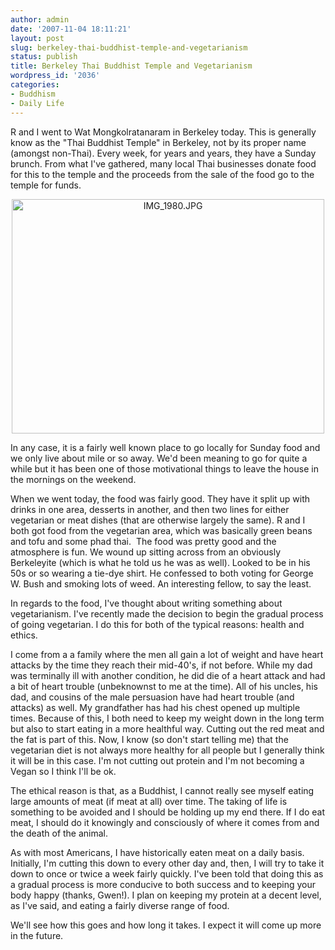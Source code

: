 ```yaml
---
author: admin
date: '2007-11-04 18:11:21'
layout: post
slug: berkeley-thai-buddhist-temple-and-vegetarianism
status: publish
title: Berkeley Thai Buddhist Temple and Vegetarianism
wordpress_id: '2036'
categories:
- Buddhism
- Daily Life
---
```

R and I went to Wat Mongkolratanaram in Berkeley today. This is generally know as the "Thai Buddhist Temple" in Berkeley, not by its proper name (amongst non-Thai). Every week, for years and years, they have a Sunday brunch. From what I've gathered, many local Thai businesses donate food for this to the temple and the proceeds from the sale of the food go to the temple for funds.<p style="text-align: center"><a href="http://www.flickr.com/photos/albill/1860073997/" title="Photo Sharing">
<img src="http://farm3.static.flickr.com/2006/1860073997_4338e4e90d.jpg" alt="IMG_1980.JPG" height="375" width="500" /></a>

In any case, it is a fairly well known place to go locally for Sunday food and we only live about mile or so away. We'd been meaning to go for quite a while but it has been one of those motivational things to leave the house in the mornings on the weekend.

When we went today, the food was fairly good. They have it split up with drinks in one area, desserts in another, and then two lines for either vegetarian or meat dishes (that are otherwise largely the same). R and I both got food from the vegetarian area, which was basically green beans and tofu and some phad thai.  The food was pretty good and the atmosphere is fun. We wound up sitting across from an obviously Berkeleyite (which is what he told us he was as well). Looked to be in his 50s or so wearing a tie-dye shirt. He confessed to both voting for George W. Bush and smoking lots of weed. An interesting fellow, to say the least.

In regards to the food, I've thought about writing something about vegetarianism. I've recently made the decision to begin the gradual process of going vegetarian. I do this for both of the typical reasons: health and ethics.

I come from a a family where the men all gain a lot of weight and have heart attacks by the time they reach their mid-40's, if not before. While my dad was terminally ill with another condition, he did die of a heart attack and had a bit of heart trouble (unbeknownst to me at the time). All of his uncles, his dad, and cousins of the male persuasion have had heart trouble (and attacks) as well. My grandfather has had his chest opened up multiple times. Because of this, I both need to keep my weight down in the long term but also to start eating in a more healthful way. Cutting out the red meat and the fat is part of this. Now, I know (so don't start telling me) that the vegetarian diet is not always more healthy for all people but I generally think it will be in this case. I'm not cutting out protein and I'm not becoming a Vegan so I think I'll be ok.

The ethical reason is that, as a Buddhist, I cannot really see myself eating large amounts of meat (if meat at all) over time. The taking of life is something to be avoided and I should be holding up my end there. If I do eat meat, I should do it knowingly and consciously of where it comes from and the death of the animal.

As with most Americans, I have historically eaten meat on a daily basis. Initially, I'm cutting this down to every other day and, then, I will try to take it down to once or twice a week fairly quickly. I've been told that doing this as a gradual process is more conducive to both success and to keeping your body happy (thanks, Gwen!). I plan on keeping my protein at a decent level, as I've said, and eating a fairly diverse range of food.

We'll see how this goes and how long it takes. I expect it will come up more in the future.
